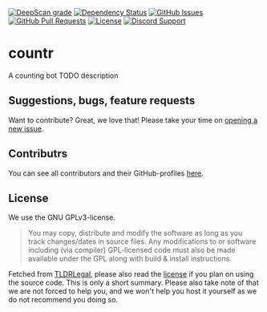 [![DeepScan grade](https://deepscan.io/api/teams/5752/projects/7628/branches/80602/badge/grade.svg)](https://deepscan.io/dashboard#view=project&tid=5752&pid=7628&bid=80602)
[![Dependency Status](https://david-dm.org/gleeny/countr.svg)](https://david-dm.org/gleeny/countr)
[![GitHub Issues](https://img.shields.io/github/issues-raw/gleeny/countr.svg)](https://github.com/gleeny/countr/issues)
[![GitHub Pull Requests](https://img.shields.io/github/issues-pr-raw/gleeny/countr.svg)](https://github.com/gleeny/countr/pulls)
[![License](https://img.shields.io/github/license/gleeny/countr.svg)](https://github.com/gleeny/countr/blob/master/LICENSE)
[![Discord Support](https://img.shields.io/discord/449576301997588490.svg)](https://promise.solutions/support)

# countr

A counting bot TODO description

## Suggestions, bugs, feature requests

Want to contribute? Great, we love that! Please take your time on [opening a new issue](https://github.com/gleeny/countr/issues/new).

## Contributrs

You can see all contributors and their GitHub-profiles [here](https://github.com/gleeny/countr/graphs/contributors).

## License

We use the GNU GPLv3-license.

> You may copy, distribute and modify the software as long as you track changes/dates in source files. Any modifications to or software including (via compiler) GPL-licensed code must also be made available under the GPL along with build & install instructions.

Fetched from [TLDRLegal](https://tldrlegal.com/license/gnu-general-public-license-v3-(gpl-3)), please also read the [license](https://github.com/gleeny/countr/blob/master/LICENSE) if you plan on using the source code. This is only a short summary. Please also take note of that we are not forced to help you, and we won't help you host it yourself as we do not recommend you doing so.